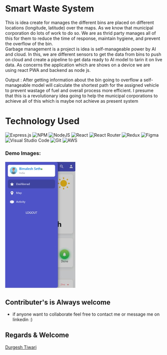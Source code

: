 # Smart Waste System
This is idea create for manages the different bins are placed on different locations (longitude, latitude) over the maps. As we know that municipal corporation do lots of work to do so. We are as thrid party manages all of this for them to reduce the time of response, maintain hygiene, and prevent the overflow of the bin.      
Garbage management is a project is idea is self-manageable power by AI and cloud. In this, we are different sensors to get the data from bins to push on cloud and create a pipeline to get data ready to AI model to tarin it on live data. As concerns the application which are shows on a device we are using react PWA and backend as node js.  

Output :
After getting information about the bin going to overflow a self-manageable model will calculate the shortest path for the assigned vehicle to prevent wastage of fuel and overall process more efficient. I presume that this is a revolutionary idea going to help the municipal corporations to achieve all of this which is maybe not achieve as present system



# Technology Used  

![Express.js](https://img.shields.io/badge/express.js-%23404d59.svg?style=for-the-badge&logo=express&logoColor=%2361DAFB)
![NPM](https://img.shields.io/badge/NPM-%23000000.svg?style=for-the-badge&logo=npm&logoColor=white)
![NodeJS](https://img.shields.io/badge/node.js-6DA55F?style=for-the-badge&logo=node.js&logoColor=white)
![React](https://img.shields.io/badge/react-%2320232a.svg?style=for-the-badge&logo=react&logoColor=%2361DAFB)
![React Router](https://img.shields.io/badge/React_Router-CA4245?style=for-the-badge&logo=react-router&logoColor=white)
![Redux](https://img.shields.io/badge/redux-%23593d88.svg?style=for-the-badge&logo=redux&logoColor=white)
![Figma](https://img.shields.io/badge/figma-%23F24E1E.svg?style=for-the-badge&logo=figma&logoColor=white)
![Visual Studio Code](https://img.shields.io/badge/Visual%20Studio%20Code-0078d7.svg?style=for-the-badge&logo=visual-studio-code&logoColor=white)
![Git](https://img.shields.io/badge/git-%23F05033.svg?style=for-the-badge&logo=git&logoColor=white)
![AWS](https://img.shields.io/badge/AWS-%23FF9900.svg?style=for-the-badge&logo=amazon-aws&logoColor=white)

### Demo Images:
![P1](Demo_images/img1.jpeg)




## Contributer's is Always welcome 
- if anyone want to collaborate feel free to contact me or message me on linkedin    :)  <br>
## Regards & Welcome <br>

[Durgesh Tiwari](https://www.linkedin.com/in/durgesh98/)
